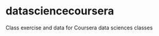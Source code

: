 datasciencecoursera
===================

Class exercise and data for Coursera data sciences classes
